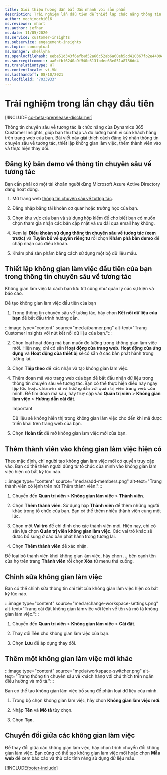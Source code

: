 ```yaml
---
title: Giới thiệu hướng dẫn bắt đầu nhanh với sản phẩm
description: Trải nghiệm lần đầu tiên để thiết lập chức năng thông tin chuyên sâu về tương tác.
author: mochimochi016
ms.reviewer: mhart
ms.author: jefhar
ms.date: 11/05/2020
ms.service: customer-insights
ms.subservice: engagement-insights
ms.topic: conceptual
ms.manager: shellyha
ms.openlocfilehash: eebe51d343f6afbed52a66c52ab6a60eb5cd410367fb2e4409eb8679f357c91e
ms.sourcegitcommit: aa0cfbf6240a9f560e3131bdec63e051a8786dd4
ms.translationtype: HT
ms.contentlocale: vi-VN
ms.lasthandoff: 08/10/2021
ms.locfileid: "7033933"
---
```

# <a name="first-run-experience"></a>Trải nghiệm trong lần chạy đầu tiên

[!INCLUDE [cc-beta-prerelease-disclaimer](includes/cc-beta-prerelease-disclaimer.md)]

Thông tin chuyên sâu về tương tác là chức năng của Dynamics 365 Customer Insights, giúp bạn thu thập và đo lường hành vi của khách hàng trên trang web của bạn. Bài viết này giải thích cách đăng ký nhận thông tin chuyên sâu về tương tác, thiết lập không gian làm việc, thêm thành viên vào và thực hiện thay đổi.

## <a name="sign-up-for-a-demo-of-engagement-insights"></a>Đăng ký bản demo về thông tin chuyên sâu về tương tác

Bạn cần phải có một tài khoản người dùng Microsoft Azure Active Directory đang hoạt động. 

1. Mở trang web [thông tin chuyên sâu về tương tác](https://pi.dynamics.com/). 

1. Đăng nhập bằng tài khoản cơ quan hoặc trường học của bạn.

1. Chọn khu vực của bạn và sử dụng hộp kiểm để cho biết bạn có muốn chọn tham gia nhận các bản cập nhật và ưu đãi qua email hay không.

1. Xem lại **Điều khoản sử dụng thông tin chuyên sâu về tương tác (xem trước)** và **Tuyên bố về quyền riêng tư** rồi chọn **Khám phá bản demo** để chấp nhận các điều khoản.

1. Khám phá sản phẩm bằng cách sử dụng một bộ dữ liệu mẫu. 

## <a name="set-up-your-first-workspace-in-engagement-insights"></a>Thiết lập không gian làm việc đầu tiên của bạn trong thông tin chuyên sâu về tương tác

Không gian làm việc là cách bạn lưu trữ cũng như quản lý các sự kiện và báo cáo.

Để tạo không gian làm việc đầu tiên của bạn

1. Trong thông tin chuyên sâu về tương tác, hãy chọn **Kết nối dữ liệu của bạn** để bắt đầu trình hướng dẫn. 

:::image type="content" source="media/banner.png" alt-text="Trang Customer Insights với nút kết nối dữ liệu của bạn.":::

2. Chọn loại hoạt động mà bạn muốn đo lường trong không gian làm việc mới. Hiện nay, chỉ có sẵn **Hoạt động của trang web**. **Hoạt động của ứng dụng** và **Hoạt động của thiết bị** sẽ có sẵn ở các bản phát hành trong tương lai.

1. Chọn **Tiếp theo** để xác nhận và tạo không gian làm việc.

1. Thêm đoạn mã vào trang web của bạn để bắt đầu nhận dữ liệu trong thông tin chuyên sâu về tương tác. Bạn có thể thực hiện điều này ngay lập tức hoặc chia sẻ mã và hướng dẫn với quản trị viên trang web của mình. Để tìm đoạn mã sau, hãy truy cập vào **Quản trị viên** > **Không gian làm việc** > **Hướng dẫn cài đặt**.

   > [!IMPORTANT]
   > Dữ liệu sẽ không hiển thị trong không gian làm việc cho đến khi mã được triển khai trên trang web của bạn.

1. Chọn **Hoàn tất** để mở không gian làm việc mới của bạn. 

## <a name="add-members-to-an-existing-workspace"></a>Thêm thành viên vào không gian làm việc hiện có

Theo mặc định, chỉ người tạo không gian làm việc mới có quyền truy cập vào. Bạn có thể thêm người dùng từ tổ chức của mình vào không gian làm việc hiện có bất kỳ lúc nào.

:::image type="content" source="media/add-members.png" alt-text="Trang thành viên có lệnh trên nút Thêm thành viên.":::

1. Chuyển đến **Quản trị viên** > **Không gian làm việc** > **Thành viên**.

2. Chọn **Thêm thành viên**. Sử dụng hộp **Thành viên** để thêm những người khác trong tổ chức của bạn. Bạn có thể thêm nhiều thành viên cùng một lúc.

3. Chọn một **Vai trò** để chỉ định cho các thành viên mới. Hiện nay, chỉ có sẵn lựa chọn **Quản trị viên không gian làm việc**. Các vai trò khác sẽ được bổ sung ở các bản phát hành trong tương lai.

4. Chọn **Thêm thành viên** để xác nhận.

Để loại bỏ thành viên khỏi không gian làm việc, hãy chọn **...** bên cạnh tên của họ trên trang **Thành viên** rồi chọn **Xóa** từ menu thả xuống.

## <a name="edit-a-workspace"></a>Chỉnh sửa không gian làm việc

Bạn có thể chỉnh sửa thông tin chi tiết của không gian làm việc hiện có bất kỳ lúc nào.

:::image type="content" source="media/change-workspace-settings.png" alt-text="Trang cài đặt không gian làm việc với lệnh về tên và mô tả không gian làm việc.":::

1. Chuyển đến **Quản trị viên** > **Không gian làm việc** > **Cài đặt**.

1. Thay đổi **Tên** cho không gian làm việc của bạn.

1. Chọn **Lưu** để áp dụng thay đổi.

## <a name="add-another-new-workspace"></a>Thêm một không gian làm việc mới khác

:::image type="content" source="media/workspace-switcher.png" alt-text="Trang thông tin chuyên sâu về khách hàng với chú thích trên ngăn điều hướng và mô tả.":::

Bạn có thể tạo không gian làm việc bổ sung để phân loại dữ liệu của mình.

1. Trong bộ chọn không gian làm việc, hãy chọn **Không gian làm việc mới**.

1. Nhập **Tên** và **Mô tả** tùy chọn.

1. Chọn **Tạo**.

## <a name="switch-between-workspaces"></a>Chuyển đổi giữa các không gian làm việc

Để thay đổi giữa các không gian làm việc, hãy chọn trình chuyển đổi không gian làm việc. Bạn cũng có thể tạo không gian làm việc mới hoặc chọn **Mẫu web** để xem báo cáo và thử các tính năng sử dụng dữ liệu mẫu. 



[!INCLUDE[footer-include](../includes/footer-banner.md)]